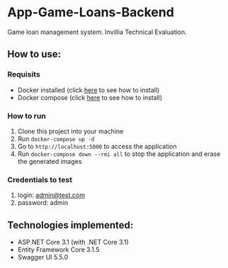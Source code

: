 # App-Game-Loans-Backend
Game loan management system. Invillia Technical Evaluation.



<!-- # What is GTracker?
It's an open source project, written in .NET Core, currently in version 3.1.
The project's goals is to organize eletronic games and manage its loans to friends and others. -->

## How to use:
### Requisits
* Docker installed (click [here](https://docs.docker.com/get-docker/) to see how to install)
* Docker compose (click [here](https://docs.docker.com/compose/install/) to see how to install)
### How to run
1. Clone this project into your machine
2. Run `docker-compose up -d`
3. Go to `http://localhost:5000` to access the application
4. Run `docker-compose down --rmi all` to stop the application and erase the generated images

### Credentials to test
1. login: admin@test.com
2. password: admin

## Technologies implemented:
* ASP.NET Core 3.1 (with .NET Core 3.1)
* Entity Framework Core 3.1.5
* Swagger UI 5.5.0

<!-- ## Architecture:
* Domain Driven Design
* Repository Pattern
* Notification Pattern
* Mapper by Extension Methods -->